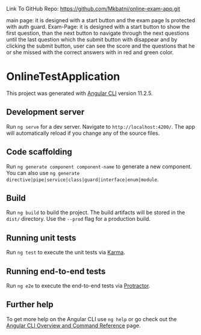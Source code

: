 Link To GitHub Repo:
https://github.com/Mkbatni/online-exam-app.git

main page: it is designed with a start button and the exam page Is protected with auth guard.
Exam-Page: it is designed with a start button to show the first question, than the next button to navigate through the next questions until the last question which the submit button with disappear and by clicking the submit button, user can see the score and the questions that he or she missed with the correct answers with in red and green color.




# OnlineTestApplication

This project was generated with [Angular CLI](https://github.com/angular/angular-cli) version 11.2.5.

## Development server

Run `ng serve` for a dev server. Navigate to `http://localhost:4200/`. The app will automatically reload if you change any of the source files.

## Code scaffolding

Run `ng generate component component-name` to generate a new component. You can also use `ng generate directive|pipe|service|class|guard|interface|enum|module`.

## Build

Run `ng build` to build the project. The build artifacts will be stored in the `dist/` directory. Use the `--prod` flag for a production build.

## Running unit tests

Run `ng test` to execute the unit tests via [Karma](https://karma-runner.github.io).

## Running end-to-end tests

Run `ng e2e` to execute the end-to-end tests via [Protractor](http://www.protractortest.org/).

## Further help

To get more help on the Angular CLI use `ng help` or go check out the [Angular CLI Overview and Command Reference](https://angular.io/cli) page.
